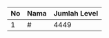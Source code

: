 | No | Nama            | Jumlah Level |
|----|-----------------|--------------|
| 1  | #    |    4449        |
